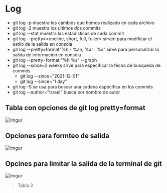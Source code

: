 # Log
- git log -p muestra los cambios que hemos realizado en cada archivo
- git log -2 muestra los ultimos dos commits
- git log --stat muestra las estadisticas de cada commit
- git log --pretty=<oneline, short, full, fuller> sirven para modificar el estilo de la salida en consola
- git log --pretty=format"%h - %an, %ar : %s" sirve para personalizar la salida de informacion en consola
- git log --pretty=format:"%h %s" --graph
- git log --since=2.weeks sirve para especificar la fecha de busqueda de commits
    - git log --since="2021-12-01"
    - git log --since="1 day"
- git log -S<texto clave> se usa para buscar una cadena especifica en los commits
- git log --author="Israel" busca por nombre de autor
## Tabla con opciones de git log pretty=format
![Imgur](https://imgur.com/R3Nl6fm.png "Tabla 1")
## Opciones para formteo de salida
![Imgur](https://imgur.com/oWvp4mu.png "Tabla 2")
## Opcines para limitar la salida de la terminal de git
![Imgur](https://imgur.com/pzmONdn.png "Tabla 3") 
> Tabla 3   